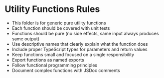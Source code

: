 # Utility Functions Rules

- This folder is for generic pure utility functions
- Each function should be covered with unit tests
- Functions should be pure (no side effects, same input always produces same output)
- Use descriptive names that clearly explain what the function does
- Include proper TypeScript types for parameters and return values
- Keep functions small and focused on a single responsibility
- Export functions as named exports
- Follow functional programming principles
- Document complex functions with JSDoc comments
